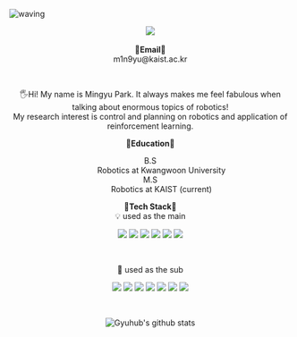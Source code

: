 ![waving](https://capsule-render.vercel.app/api?type=waving&height=300&section=header&text=Welcome%20to%20my%20git!&fontSize=70&animation=fadeIn&fontAlignY=34&desc=github.com/Gyuhub&descAlignY=51&descAlign=75&color=gradient)

<p align="center">
   <a href="https://hits.seeyoufarm.com"><img src="https://hits.seeyoufarm.com/api/count/incr/badge.svg?url=https%3A%2F%2Fgithub.com%2FGyuhub%2Fhit-counter&count_bg=%2379C83D&title_bg=%23555555&icon=&icon_color=%23E7E7E7&title=hits&edge_flat=false"/></a>
<br><br>
<Strong>📧Email📧</Strong><br>m1n9yu@kaist.ac.kr<br>
</p>
<br>
<p align="center">
    🖐️Hi! My name is Mingyu Park. It always makes me feel fabulous when talking about enormous topics of robotics!<br>
   My research interest is control and planning on robotics and application of reinforcement learning.<br>
</p>

<p align="center">
   <Strong>📖Education📖</Strong><br> 
   <div align="center">
   <dl>
      <dt>B.S</dt>
      <dd>Robotics at Kwangwoon University</dd>
      <dt>M.S</dt>
      <dd>Robotics at KAIST (current)</dd>
   </dl>
   </div>
</p>

<p align="center">
    <Strong>🚀Tech Stack🚀</Strong><br>
    💡 used as the main
</p>

<p align="center" display="inline-block">
  <img src="https://img.shields.io/badge/ROS-22314E?style=for-the-badge&logo=ROS&logoColor=white"> 
  <img src="https://img.shields.io/badge/C++-00599C?style=for-the-badge&logo=C++&logoColor=white">
  <img src="https://img.shields.io/badge/C-A8B9CC?style=for-the-badge&logo=C&logoColor=white"> 
  <img src="https://img.shields.io/badge/Python-3776AB?style=for-the-badge&logo=Python&logoColor=white">
  <img src="https://img.shields.io/badge/Linux-FCC624?style=for-the-badge&logo=Linux&logoColor=white">
  <img src="https://img.shields.io/badge/CMake-064F8C?style=for-the-badge&logo=CMake&logoColor=white">
</p><br>

<p align="center">
    🔆 used as the sub<br>
</p>

<p align="center" display="inline-block">
  <img src="https://img.shields.io/badge/Markdown-000000?style=for-the-badge&logo=Markdown&logoColor=white">
  <img src="https://img.shields.io/badge/HTML5-E34F26?style=for-the-badge&logo=HTML5&logoColor=white">
  <img src="https://img.shields.io/badge/Jekyll-CC0000?style=for-the-badge&logo=Jekyll&logoColor=white">
  <img src="https://img.shields.io/badge/LaTeX-008080?style=for-the-badge&logo=LaTeX&logoColor=white">
  <img src="https://img.shields.io/badge/CSS3-1572B6?style=for-the-badge&logo=CSS3&logoColor=white">
  <img src="https://img.shields.io/badge/Octave-0790C0?style=for-the-badge&logo=Octave&logoColor=white">
  <img src="https://img.shields.io/badge/Docker-2496ED?style=for-the-badge&logo=Docker&logoColor=white">
</p><br>

<div align=center>

![Gyuhub's github stats](https://github-readme-stats.vercel.app/api?username=Gyuhub&show_icons=true)

